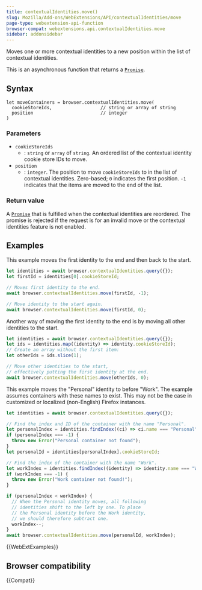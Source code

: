 ```yaml
---
title: contextualIdentities.move()
slug: Mozilla/Add-ons/WebExtensions/API/contextualIdentities/move
page-type: webextension-api-function
browser-compat: webextensions.api.contextualIdentities.move
sidebar: addonsidebar
---
```


Moves one or more contextual identities to a new position within the list of contextual identities.

This is an asynchronous function that returns a [`Promise`](/en-US/docs/Web/JavaScript/Reference/Global_Objects/Promise).

## Syntax

```js-nolint
let moveContainers = browser.contextualIdentities.move(
  cookieStoreIds,                  // string or array of string
  position                         // integer
)
```

### Parameters

- `cookieStoreIds`
  - : `string` or `array` of `string`. An ordered list of the contextual identity cookie store IDs to move.
- `position`
  - : `integer`. The position to move `cookieStoreIds` to in the list of contextual identities. Zero-based; `0` indicates the first position. `-1` indicates that the items are moved to the end of the list.

### Return value

A [`Promise`](/en-US/docs/Web/JavaScript/Reference/Global_Objects/Promise) that is fulfilled when the contextual identities are reordered. The promise is rejected if the request is for an invalid move or the contextual identities feature is not enabled.

## Examples

This example moves the first identity to the end and then back to the start.

```js
let identities = await browser.contextualIdentities.query({});
let firstId = identities[0].cookieStoreId;

// Moves first identity to the end.
await browser.contextualIdentities.move(firstId, -1);

// Move identity to the start again.
await browser.contextualIdentities.move(firstId, 0);
```

Another way of moving the first identity to the end is by moving all other identities to the start.

```js
let identities = await browser.contextualIdentities.query({});
let ids = identities.map((identity) => identity.cookieStoreId);
// Create an array without the first item:
let otherIds = ids.slice(1);

// Move other identities to the start,
// effectively putting the first identity at the end.
await browser.contextualIdentities.move(otherIds, 0);
```

This example moves the "Personal" identity to before "Work". The example assumes containers with these names to exist. This may not be the case in customized or localized (non-English) Firefox instances.

```js
let identities = await browser.contextualIdentities.query({});

// Find the index and ID of the container with the name "Personal".
let personalIndex = identities.findIndex((ci) => ci.name === "Personal");
if (personalIndex === -1) {
  throw new Error("Personal container not found");
}
let personalId = identities[personalIndex].cookieStoreId;

// Find the index of the container with the name "Work".
let workIndex = identities.findIndex((identity) => identity.name === "Work");
if (workIndex === -1) {
  throw new Error("Work container not found!");
}

if (personalIndex < workIndex) {
  // When the Personal identity moves, all following
  // identities shift to the left by one. To place
  // the Personal identity before the Work identity,
  // we should therefore subtract one.
  workIndex--;
}
await browser.contextualIdentities.move(personalId, workIndex);
```

{{WebExtExamples}}

## Browser compatibility

{{Compat}}
